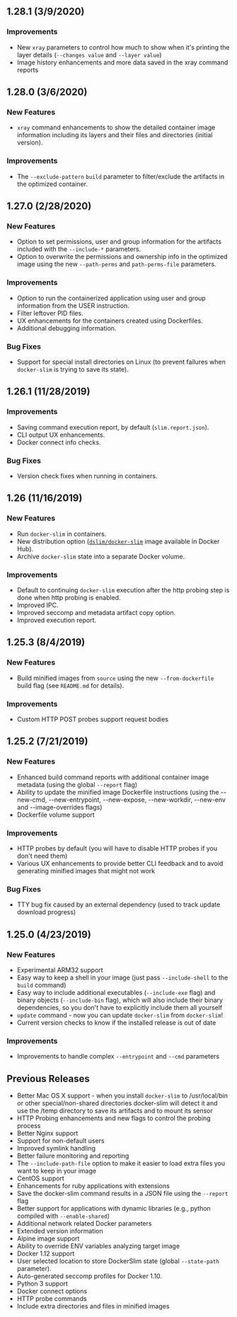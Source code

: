 ## 1.28.1 (3/9/2020)

### Improvements

* New `xray` parameters to control how much to show when it's printing the layer details (`--changes value` and `--layer value`)
* Image history enhancements and more data saved in the xray command reports

## 1.28.0 (3/6/2020)

### New Features

* `xray` command enhancements to show the detailed container image information including its layers and their files and directories (initial version).

### Improvements

* The `--exclude-pattern` `build` parameter to filter/exclude the artifacts in the optimized container.

## 1.27.0 (2/28/2020)

### New Features

* Option to set permissions, user and group information for the artifacts included with the `--include-*` parameters.
* Option to overwrite the permissions and ownership info in the optimized image using the new `--path-perms` and `path-perms-file` parameters.

### Improvements

* Option to run the containerized application using user and group information from the USER instruction.
* Filter leftover PID files.
* UX enhancements for the containers created using Dockerfiles.
* Additional debugging information.

### Bug Fixes

* Support for special install directories on Linux (to prevent failures when `docker-slim` is trying to save its state).

## 1.26.1 (11/28/2019)

### Improvements

* Saving command execution report, by default (`slim.report.json`).
* CLI output UX enhancements.
* Docker connect info checks.

### Bug Fixes

* Version check fixes when running in containers.

## 1.26 (11/16/2019)

### New Features

* Run `docker-slim` in containers.
* New distribution option ([`dslim/docker-slim`](https://hub.docker.com/r/dslim/docker-slim) image available in Docker Hub).
* Archive `docker-slim` state into a separate Docker volume.

### Improvements

* Default to continuing `docker-slim` execution after the http probing step is done when http probing is enabled.
* Improved IPC.
* Improved seccomp and metadata artifact copy option.
* Improved execution report.

## 1.25.3 (8/4/2019)

### New Features

* Build minified images from `source` using the new `--from-dockerfile` build flag (see `README.md` for details).

### Improvements

* Custom HTTP POST probes support request bodies 

## 1.25.2 (7/21/2019)

### New Features

* Enhanced build command reports with additional container image metadata (using the global `--report` flag)
* Ability to update the minified image Dockerfile instructions (using the --new-cmd, --new-entrypoint, --new-expose, --new-workdir, --new-env and --image-overrides flags)
* Dockerfile volume support

### Improvements

* HTTP probes by default (you will have to disable HTTP probes if you don't need them)
* Various UX enhancements to provide better CLI feedback and to avoid generating minified images that might not work

### Bug Fixes

* TTY bug fix caused by an external dependency (used to track update download progress)

## 1.25.0 (4/23/2019)

### New Features

* Experimental ARM32 support
* Easy way to keep a shell in your image (just pass `--include-shell` to the `build` command)
* Easy way to include additional executables (`--include-exe` flag) and binary objects (`--include-bin` flag), which will also include their binary dependencies, so you don't have to explicitly include them all yourself
* `update` command - now you can update `docker-slim` from `docker-slim`!
* Current version checks to know if the installed release is out of date

### Improvements

* Improvements to handle complex `--entrypoint` and `--cmd` parameters

## Previous Releases

* Better Mac OS X support - when you install `docker-slim` to /usr/local/bin or other special/non-shared directories docker-slim will detect it and use the /temp directory to save its artifacts and to mount its sensor
* HTTP Probing enhancements and new flags to control the probing process
* Better Nginx support
* Support for non-default users
* Improved symlink handling
* Better failure monitoring and reporting
* The `--include-path-file` option to make it easier to load extra files you want to keep in your image
* CentOS support
* Enhancements for ruby applications with extensions
* Save the docker-slim command results in a JSON file using the `--report` flag
* Better support for applications with dynamic libraries (e.g., python compiled with `--enable-shared`)
* Additional network related Docker parameters
* Extended version information
* Alpine image support
* Ability to override ENV variables analyzing target image
* Docker 1.12 support
* User selected location to store DockerSlim state (global `--state-path` parameter).
* Auto-generated seccomp profiles for Docker 1.10.
* Python 3 support
* Docker connect options
* HTTP probe commands
* Include extra directories and files in minified images
